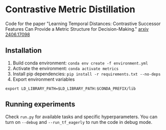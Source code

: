 # Contrastive Metric Distillation

Code for the paper "Learning Temporal Distances: Contrastive Successor Features Can Provide a Metric Structure for Decision-Making." [arxiv 2406.17098](https://arxiv.org/abs/2406.17098v1)


## Installation

1. Build conda environment: `conda env create -f environment.yml`
2. Activate the environment: `conda activate metrics`
3. Install pip dependencies: `pip install -r requirements.txt --no-deps`
4. Export environment variables
```
export LD_LIBRARY_PATH=$LD_LIBRARY_PATH:$CONDA_PREFIX/lib
```


## Running experiments

Check `run.py` for available tasks and specific hyperparameters. You can turn on `--debug` and `--run_tf_eagerly` to run the code in debug mode.

